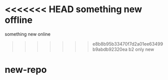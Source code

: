 
<<<<<<< HEAD
something new offline
=======
something new online
>>>>>>> e8b8b95b33470f7d2a01ee63499b9abdb92320ea
b2 only new
# new-repo
